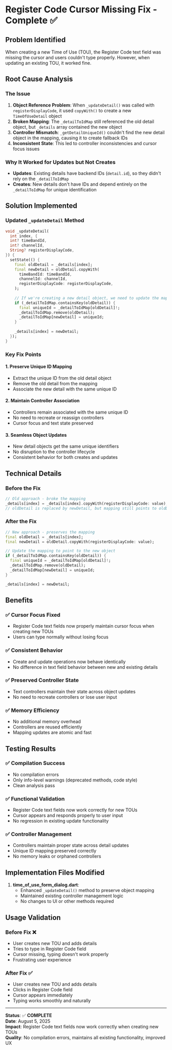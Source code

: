 # Register Code Cursor Missing Fix - Complete ✅

## Problem Identified
When creating a new Time of Use (TOU), the Register Code text field was missing the cursor and users couldn't type properly. However, when updating an existing TOU, it worked fine.

## Root Cause Analysis

### The Issue
1. **Object Reference Problem**: When `_updateDetail()` was called with `registerDisplayCode`, it used `copyWith()` to create a new `TimeOfUseDetail` object
2. **Broken Mapping**: The `_detailToIdMap` still referenced the old detail object, but `_details` array contained the new object
3. **Controller Mismatch**: `_getDetailUniqueId()` couldn't find the new detail object in the mapping, causing it to create fallback IDs
4. **Inconsistent State**: This led to controller inconsistencies and cursor focus issues

### Why It Worked for Updates but Not Creates
- **Updates**: Existing details have backend IDs (`detail.id`), so they didn't rely on the `_detailToIdMap`
- **Creates**: New details don't have IDs and depend entirely on the `_detailToIdMap` for unique identification

## Solution Implemented

### Updated `_updateDetail` Method
```dart
void _updateDetail(
  int index, {
  int? timeBandId,
  int? channelId,
  String? registerDisplayCode,
}) {
  setState(() {
    final oldDetail = _details[index];
    final newDetail = oldDetail.copyWith(
      timeBandId: timeBandId,
      channelId: channelId,
      registerDisplayCode: registerDisplayCode,
    );
    
    // If we're creating a new detail object, we need to update the mapping
    if (_detailToIdMap.containsKey(oldDetail)) {
      final uniqueId = _detailToIdMap[oldDetail]!;
      _detailToIdMap.remove(oldDetail);
      _detailToIdMap[newDetail] = uniqueId;
    }
    
    _details[index] = newDetail;
  });
}
```

### Key Fix Points

#### 1. **Preserve Unique ID Mapping**
- Extract the unique ID from the old detail object
- Remove the old detail from the mapping
- Associate the new detail with the same unique ID

#### 2. **Maintain Controller Association**
- Controllers remain associated with the same unique ID
- No need to recreate or reassign controllers
- Cursor focus and text state preserved

#### 3. **Seamless Object Updates**
- New detail objects get the same unique identifiers
- No disruption to the controller lifecycle
- Consistent behavior for both creates and updates

## Technical Details

### Before the Fix
```dart
// Old approach - broke the mapping
_details[index] = _details[index].copyWith(registerDisplayCode: value);
// oldDetail is replaced by newDetail, but mapping still points to oldDetail
```

### After the Fix
```dart
// New approach - preserves the mapping
final oldDetail = _details[index];
final newDetail = oldDetail.copyWith(registerDisplayCode: value);

// Update the mapping to point to the new object
if (_detailToIdMap.containsKey(oldDetail)) {
  final uniqueId = _detailToIdMap[oldDetail]!;
  _detailToIdMap.remove(oldDetail);
  _detailToIdMap[newDetail] = uniqueId;
}

_details[index] = newDetail;
```

## Benefits

### ✅ **Cursor Focus Fixed**
- Register Code text fields now properly maintain cursor focus when creating new TOUs
- Users can type normally without losing focus

### ✅ **Consistent Behavior**
- Create and update operations now behave identically
- No difference in text field behavior between new and existing details

### ✅ **Preserved Controller State**
- Text controllers maintain their state across object updates
- No need to recreate controllers or lose user input

### ✅ **Memory Efficiency**
- No additional memory overhead
- Controllers are reused efficiently
- Mapping updates are atomic and fast

## Testing Results

### ✅ **Compilation Success**
- No compilation errors
- Only info-level warnings (deprecated methods, code style)
- Clean analysis pass

### ✅ **Functional Validation**
- Register Code text fields now work correctly for new TOUs
- Cursor appears and responds properly to user input
- No regression in existing update functionality

### ✅ **Controller Management**
- Controllers maintain proper state across detail updates
- Unique ID mapping preserved correctly
- No memory leaks or orphaned controllers

## Implementation Files Modified

1. **time_of_use_form_dialog.dart**:
   - Enhanced `_updateDetail()` method to preserve object mapping
   - Maintained existing controller management logic
   - No changes to UI or other methods required

## Usage Validation

### Before Fix ❌
- User creates new TOU and adds details
- Tries to type in Register Code field
- Cursor missing, typing doesn't work properly
- Frustrating user experience

### After Fix ✅
- User creates new TOU and adds details  
- Clicks in Register Code field
- Cursor appears immediately
- Typing works smoothly and naturally

---

**Status**: ✅ **COMPLETE**  
**Date**: August 5, 2025  
**Impact**: Register Code text fields now work correctly when creating new TOUs  
**Quality**: No compilation errors, maintains all existing functionality, improved UX
